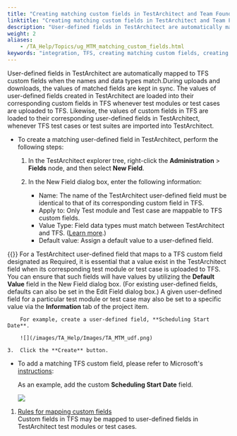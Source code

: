```yaml
--- 
title: "Creating matching custom fields in TestArchitect and Team Foundation Server"
linktitle: "Creating matching custom fields in TestArchitect and Team Foundation Server"
description: "User-defined fields in TestArchitect are automatically mapped to TFS custom fields when the names and data types match."
weight: 2
aliases: 
    - /TA_Help/Topics/ug_MTM_matching_custom_fields.html
keywords: "integration, TFS, creating matching custom fields, creating matching custom fields, Team Foundation Server, creating matching custom fields"
---
```


User-defined fields in TestArchitect are automatically mapped to TFS custom fields when the names and data types match.During uploads and downloads, the values of matched fields are kept in sync. The values of user-defined fields created in TestArchitect are loaded into their corresponding custom fields in TFS whenever test modules or test cases are uploaded to TFS. Likewise, the values of custom fields in TFS are loaded to their corresponding user-defined fields in TestArchitect, whenever TFS test cases or test suites are imported into TestArchitect.

-   To create a matching user-defined field in TestArchitect, perform the following steps:

    1.  In the TestArchitect explorer tree, right-click the **Administration** \> **Fields** node, and then select **New Field**.

    2.  In the New Field dialog box, enter the following information:

        -   Name: The name of the TestArchitect user-defined field must be identical to that of its corresponding custom field in TFS.
        -   Apply to: Only Test module and Test case are mappable to TFS custom fields.
        -   Value Type: Field data types must match between TestArchitect and TFS. \([Learn more](/TA_Help/Topics/ug_MTM_matching_custom_fields_rule.html).\)
        -   Default value: Assign a default value to a user-defined field.

{{<important>}} For a TestArchitect user-defined field that maps to a TFS custom field designated as Required, it is essential that a value exist in the TestArchitect field when its corresponding test module or test case is uploaded to TFS. You can ensure that such fields will have values by utilizing the **Default Value** field in the New Field dialog box. \(For existing user-defined fields, defaults can also be set in the Edit Field dialog box.\) A given user-defined field for a particular test module or test case may also be set to a specific value via the **Information** tab of the project item.

        For example, create a user-defined field, **Scheduling Start Date**.

        ![](/images/TA_Help/Images/TA_MTM_udf.png)

    3.  Click the **Create** button.

-   To add a matching TFS custom field, please refer to Microsoft's [instructions](https://docs.microsoft.com/en-us/vsts/work/customize/add-modify-field):

    As an example, add the custom **Scheduling Start Date** field.

    ![](/images/TA_Help/Images/TA_MTM_custom_field.png)


1.  [Rules for mapping custom fields](/TA_Help/Topics/ug_MTM_matching_custom_fields_rule.html)  
Custom fields in TFS may be mapped to user-defined fields in TestArchitect test modules or test cases.




